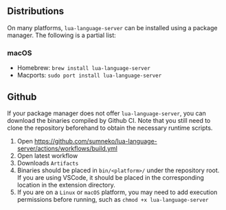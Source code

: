 ## Distributions

On many platforms, `lua-language-server` can be installed using a package manager. The following is a partial list:

### macOS

* Homebrew: `brew install lua-language-server`
* Macports: `sudo port install lua-language-server`

## Github

If your package manager does not offer `lua-language-server`, you can download the binaries compiled by Github CI. Note that you still need to clone the repository beforehand to obtain the necessary runtime scripts.

1. Open https://github.com/sumneko/lua-language-server/actions/workflows/build.yml
2. Open latest workflow
3. Downloads `Artifacts`
4. Binaries should be placed in `bin/<platform>/` under the repository root. If you are using VSCode, it should be placed in the corresponding location in the extension directory.
5. If you are on a `Linux` or `macOS` platform, you may need to add execution permissions before running, such as `chmod +x lua-language-server`

